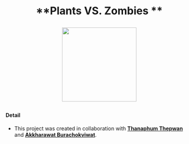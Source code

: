 <h1 align="center">**Plants VS. Zombies **

  
<p align="center">
  <img width="200" height="200" src="../assets/images/Plants-vs-Zombies.jpg">
</p>

#### Detail
- This project was created in collaboration with **[Thanaphum Thepwan](https://www.github.com/tnptw)** and **[Akkharawat Burachokviwat](https://www.github.com/EarthAkkharawat)**.
